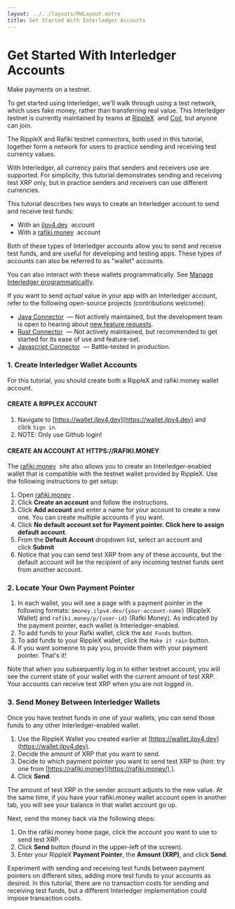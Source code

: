```yaml
---
layout: ../../layouts/MdLayout.astro
title: Get Started With Interledger Accounts
---
```


# Get Started With Interledger Accounts

Make payments on a testnet.

To get started using Interledger, we'll walk through using a test network, which uses fake money, rather than transferring real value. This Interledger testnet is currently maintained by teams at [RippleX](https://ripple.com/ripplex/)  and [Coil](https://coil.com/), but anyone can join.

The RippleX and Rafiki testnet connectors, both used in this tutorial, together form a network for users to practice sending and receiving test currency values.

With Interledger, all currency pairs that senders and receivers use are supported. For simplicity, this tutorial demonstrates sending and receiving test XRP only, but in practice senders and receivers can use different currencies.

This tutorial describes two ways to create an Interledger account to send and receive test funds:

- With an [ilpv4.dev](https://wallet.ilpv4.dev/)  account
- With a [rafiki.money](https://rafiki.money/)  account

Both of these types of Interledger accounts allow you to send and receive test funds, and are useful for developing and testing apps. These types of accounts can also be referred to as "wallet" accounts.

You can also interact with these wallets programmatically. See [Manage Interledger programmaticallly](https://interledger.org/developer-tools/get-started/manage-accounts/).

If you want to send *actual* value in your app with an Interledger account, refer to the following open-source projects (contributions welcome):

- [Java Connector](https://connector.interledger4j.dev/)  — Not actively maintained, but the development team is open to hearing about [new feature requests](https://feedback.interledger4j.dev/).
- [Rust Connector](http://interledger.rs/)  — Not actively maintained, but recommended to get started for its ease of use and feature-set.
- [Javascript Connector](https://github.com/interledgerjs/ilp-connector)  — Battle-tested in production.

### 1\. Create Interledger Wallet Accounts

For this tutorial, you should create both a RippleX and rafiki.money wallet account.

#### CREATE A RIPPLEX ACCOUNT

1.  Navigate to [https://wallet.ilpv4.dev](https://wallet.ilpv4.dev) and click `Sign in`.
2.  NOTE: Only use Github login!

#### CREATE AN ACCOUNT AT HTTPS://RAFIKI.MONEY

The [rafiki.money](https://rafiki.money/)  site also allows you to create an Interledger-enabled wallet that is compatible with the testnet wallet provided by RippleX. Use the following instructions to get setup:

1.  Open [rafiki.money](https://rafiki.money/) .
2.  Click **Create an account** and follow the instructions.
3.  Click **Add account** and enter a name for your account to create a new one. You can create multiple accounts if you want.
4.  Click **No default account set for Payment pointer. Click here to assign default account**.
5.  From the **Default Account** dropdown list, select an account and click **Submit**
6.  Notice that you can send test XRP from any of these accounts, but the default account will be the recipient of any incoming testnet funds sent from another account.

### 2\. Locate Your Own Payment Pointer

1.  In each wallet, you will see a page with a payment pointer in the following formats: `$money.ilpv4.dev/{your-account-name}` (RippleX Wallet) and `rafiki.money/p/{user-id}` (Rafki Money). As indicated by the payment pointer, each wallet is Interledger-enabled.
2.  To add funds to your Rafki wallet, click the `Add Funds` button.
3.  To add funds to your RippleX wallet, click the `Make it rain` button.
4.  If you want someone to pay you, provide them with your payment pointer. That's it!

Note that when you subsequently log in to either testnet account, you will see the current state of your wallet with the current amount of test XRP. Your accounts can receive test XRP when you are not logged in.

### 3\. Send Money Between Interledger Wallets

Once you have testnet funds in one of your wallets, you can send those funds to any other Interledger-enabled wallet.

1.  Use the RippleX Wallet you created earlier at [https://wallet.ilpv4.dev](https://wallet.ilpv4.dev).
2.  Decide the amount of XRP that you want to send.
3.  Decide to which payment pointer you want to send test XRP to (hint: try one from [https://rafiki.money](https://rafiki.money/) ).
4.  Click **Send**.

The amount of test XRP in the sender account adjusts to the new value. At the same time, if you have your rafiki.money wallet account open in another tab, you will see your balance in that wallet account go up.

Next, send the money back via the following steps:

1.  On the rafiki.money home page, click the account you want to use to send test XRP.
2.  Click **Send** button (found in the upper-left of the screen).
3.  Enter your RippleX **Payment Pointer**, the **Amount (XRP)**, and click **Send**.

Experiment with sending and receiving test funds between payment pointers on different sites, adding more test funds to your accounts as desired. In this tutorial, there are no transaction costs for sending and receiving test funds, but a different Interledger implementation could impose transaction costs.
